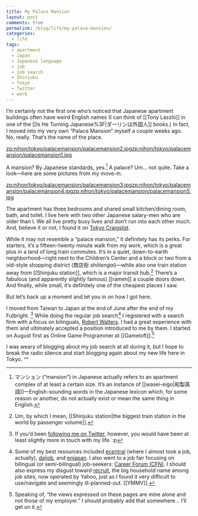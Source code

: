 ```yaml
---
title: My Palace Mansion
layout: post
comments: true
permalink: /blog/life/my-palace-mansion/
categories:
  - life
tags:
  - apartment
  - Japan
  - Japanese language
  - job
  - job search
  - Shinjuku
  - Tokyo
  - Twitter
  - work
---
```

I&#8217;m certainly not the first one who&#8217;s noticed that Japanese apartment buildings often have weird English names (I can think of [[Tony László]] in one of the [[Is He Turning Japanese%3F|ダーリンは外国人]] books.) In fact, I moved into my very own &#8220;Palace Mansion&#8221; myself a couple weeks ago. No, really. That&#8217;s the name of the place.

<zp:nihon/tokyo/palacemansion/palacemansion2.jpg><zp:nihon/tokyo/palacemansion/palacemansion1.jpg>

A mansion? By Japanese standards, yes.[^2] A palace? Um&#8230; not quite. Take a look—here are some pictures from my move-in.

<!--more-->

<zp:nihon/tokyo/palacemansion/palacemansion3.jpg><zp:nihon/tokyo/palacemansion/palacemansion4.jpg><zp:nihon/tokyo/palacemansion/palacemansion5.jpg>

The apartment has three bedrooms and shared small kitchen/dining room, bath, and toilet. I live here with two other Japanese salary-men who are older than I. We all live pretty busy lives and don&#8217;t run into each other much. And, believe it or not, I found it on [Tokyo Craigslist][1].

While it may not resemble a &#8220;palace mansion,&#8221; it definitely has its perks. For starters, it&#8217;s a fifteen-twenty minute walk from my work, which is a great plus in a land of long train commutes. It&#8217;s in a quiet, down-to-earth neighborhood—right next to the Children&#8217;s Center and a block or two from a old-style shopping district (商店街 *shōtengai*)—while also one train station away from [[Shinjuku station]], which is a major transit hub.[^3] There&#8217;s a fabulous (and apparently slightly famous) [[ramen]] a couple doors down. And finally, while small, it&#8217;s definitely one of the cheapest places I saw.

But let&#8217;s back up a moment and let you in on how I got here.

I moved from Taiwan to Japan at the end of June after the end of my Fulbright. [^1] While doing the regular job search[^4] I registered with a search firm with a focus on bilinguals, [Robert Walters][2]. I had a great experience with them and ultimately accepted a position introduced to me by them. I started on August first as Online Game Programmer at [[Gameloft]].[^5]

I was weary of blogging about my job search at all during it, but I hope to break the radio silence and start blogging again about my new life here in Tokyo. ^^

[^2]:    
    マンション (&#8220;mansion&#8221;) in Japanese actually refers to an apartment complex of at least a certain size. It&#8217;s an instance of [[wasei-eigo|和製英語]]—English-sounding words in the Japanese lexicon which, for some reason or another, do not actually exist or mean the same thing in English.

[^3]:    
    Um, by which I mean, [[Shinjuku station|the biggest train station in the world by passenger volume]].

[^1]:    
    If you&#8217;d been [following me on Twitter][3], however, you would have been at least slightly more in touch with my life. :p

[^4]:    
    Some of my best resources included [ecentral][4] (where I almost took a job, actually), [daijob][5], and [enjapan][6]. I also went to a job fair focusing on bilingual (or semi-bilingual) job-seekers: [Career Forum (CFN)][7]. I should also express my disgust toward [recruit][8], the big household name among job sites, now operated by Yahoo, just as I found it very difficult to use/navigate and seemingly ill-planned-out. [[YMMV]].

[^5]:    
    Speaking of, &#8220;the views expressed on these pages are mine alone and not those of my employer.&#8221; I should probably add that somewhere&#8230; I&#8217;ll get on it.

 [1]: http://tokyo.craigslist.org
 [2]: http://www.robertwalters.co.jp
 [3]: http://twitter.com/mitchoyoshitaka/
 [4]: http://ecentra.jp
 [5]: http://daijob.com
 [6]: http://enjapan.com
 [7]: http://careerforum.net
 [8]: http://recruit.jp
